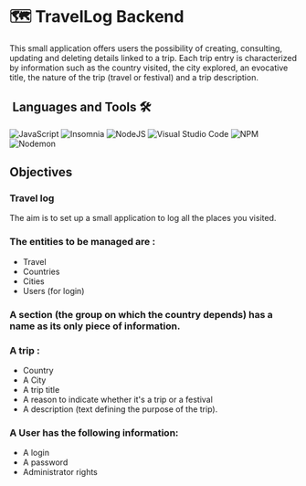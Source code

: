 # 🗺️ TravelLog Backend
This small application offers users the possibility of creating, consulting, updating and deleting details linked to a trip. Each trip entry is characterized by information such as the country visited, the city explored, an evocative title, the nature of the trip (travel or festival) and a trip description.
## &nbsp;Languages and Tools 🛠
![JavaScript](https://img.shields.io/badge/javascript-%23F7DF1E.svg?&style=for-the-badge&logo=javascript&logoColor=black) ![Insomnia](https://img.shields.io/badge/Insomnia-black?style=for-the-badge&logo=insomnia&logoColor=5849BE) ![NodeJS](https://img.shields.io/badge/node.js-6DA55F?style=for-the-badge&logo=node.js&logoColor=white) ![Visual Studio Code](https://img.shields.io/badge/Visual%20Studio%20Code-0078d7.svg?style=for-the-badge&logo=visual-studio-code&logoColor=white) ![NPM](https://img.shields.io/badge/NPM-%23CB3837.svg?style=for-the-badge&logo=npm&logoColor=white) ![Nodemon](https://img.shields.io/badge/NODEMON-%23323330.svg?style=for-the-badge&logo=nodemon&logoColor=%BBDEAD)
 
## Objectives 
### Travel log
The aim is to set up a small application to log all the places you visited.

### The entities to be managed are :
- Travel
- Countries
- Cities
- Users (for login)

### A section (the group on which the country depends) has a name as its only piece of information.
### A trip :
- Country
- A City
- A trip title
- A reason to indicate whether it's a trip or a festival
- A description (text defining the purpose of the trip).
  
### A User has the following information:
- A login
- A password
- Administrator rights
